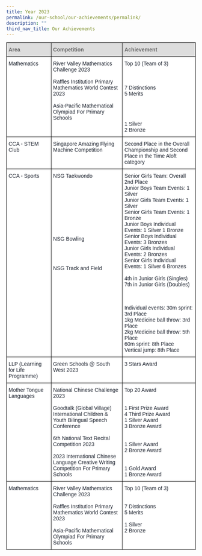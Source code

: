 ```yaml
---
title: Year 2023
permalink: /our-school/our-achievements/permalink/
description: ""
third_nav_title: Our Achievements
---
```

<style type="text/css">
.tg  {border-collapse:collapse;border-spacing:0;margin:0px auto;}
.tg td{border-color:black;border-style:solid;border-width:1px;font-family:Arial, sans-serif;font-size:14px;
  overflow:hidden;padding:10px 5px;word-break:normal;}
.tg th{border-color:black;border-style:solid;border-width:1px;font-family:Arial, sans-serif;font-size:14px;
  font-weight:normal;overflow:hidden;padding:10px 5px;word-break:normal;}
.tg .tg-e14l{background-color:#DDD;color:#666;font-weight:bold;text-align:left;vertical-align:top}
.tg .tg-ryel{background-color:#FFF;color:#1A202C;text-align:left;vertical-align:top}
.half-spacing { content: ""; display: block; height: 0.5em;
</style>
<table class="tg">
  <thead>
    <tr>
      <th class="tg-e14l"><span style="color:#666;background-color:#DDD">Area</span></th>
      <th class="tg-e14l"><span style="color:#666;background-color:#DDD">Competition</span></th>
      <th class="tg-e14l"><span style="color:#666;background-color:#DDD">Achievement</span></th>
    </tr>
  </thead>
  <tbody>
    <tr>
      <td class="tg-ryel" rowspan="5">Mathematics</td>
      <td class="tg-ryel">River Valley Mathematics Challenge 2023<br>
      <br>
      Raffles Institution Primary Mathematics World Contest 2023 <br><br>Asia-Pacific Mathematical Olympiad For Primary Schools</td>
      <td class="tg-ryel">Top 10 (Team of 3)<br>
      <br><br><br>
      7 Distinctions<br>5 Merits<br><br><br><br><br>
      1 Silver<br>
      2 Bronze</td>
    </tr>
    <tr>
    </tr>
    <tr>
    </tr>
    <tr>
    </tr>
    <tr>
    </tr>
    <tr>
      <td class="tg-ryel">CCA - STEM Club</td>
      <td class="tg-ryel">Singapore Amazing Flying Machine Competition</td>
      <td class="tg-ryel">Second Place in the Overall Championship and Second Place in the Time Aloft category<br></td>
    </tr>
    <tr>
    </tr>
    <tr>
      <td class="tg-ryel">CCA - Sports</td>
      <td class="tg-ryel">NSG Taekwondo<br><br><br><br><br><br><br><br><br><br><br class="half-spacing">NSG Bowling<br><br><br><br><br class="half-spacing"><br class="half-spacing">NSG Track and Field</td>
      <td class="tg-ryel">Senior Girls Team: Overall 2nd Place<br>
      Junior Boys Team Events: 1 Silver<br>
      Junior Girls Team Events: 1 Silver<br>
      Senior Girls Team Events: 1 Bronze<br>
      Junior Boys Individual Events: 1 Silver 1 Bronze<br>
      Senior Boys Individual Events: 3 Bronzes<br>
      Junior Girls Individual Events: 2 Bronzes<br>
      Senior Girls Individual Events: 1 Silver 6 Bronzes<br><br>4th in Junior Girls (Singles)<br>7th in Junior Girls (Doubles)<br><br><br><br class="half-spacing"><br class="half-spacing"> Individual events:
 30m sprint: 3rd Place<br>
 1kg Medicine ball throw: 3rd Place<br> 
 2kg Medicine ball throw: 5th Place<br>
 60m sprint: 8th Place<br>
 Vertical jump: 8th Place
</td>
    </tr>
    <tr>
      <td class="tg-ryel">LLP (Learning for Life Programme)</td>
      <td class="tg-ryel">Green Schools @ South West 2023</td>
      <td class="tg-ryel">3 Stars Award<br></td>
    </tr>
    <tr>
      <td class="tg-ryel">Mother Tongue Languages</td>
      <td class="tg-ryel">National Chinese Challenge 2023<br><br>Goodtalk (Global Village) International Children &amp; Youth Bilingual Speech Conference<br><br>6th National Text Recital Competition 2023<br><br>2023 International Chinese Language Creative Writing Competition
For Primary Schools

</td>
      <td class="tg-ryel">Top 20 Award<br><br><br>1 First Prize Award
  <br> 4 Third Prize Award<br>1 Silver Award<br>3 Bronze Award<br><br><br>1 Silver Award<br>2 Bronze Award<br><br><br>1 Gold Award<br>1 Bronze Award </td>
    </tr>
    <tr>
      <td class="tg-ryel">Mathematics</td>
      <td class="tg-ryel">River Valley Mathematics Challenge 2023<br>
      <br>
      Raffles Institution Primary Mathematics World Contest 2023<br>
      <br>
      Asia-Pacific Mathematical Olympiad For Primary Schools</td>
      <td class="tg-ryel">Top 10 (Team of 3)<br>
      <br>
      <br>
      7 Distinctions<br>
      5 Merits<br>
      <br>
      1 Silver<br>
      2 Bronze</td>
    </tr>
  </tbody>
</table>